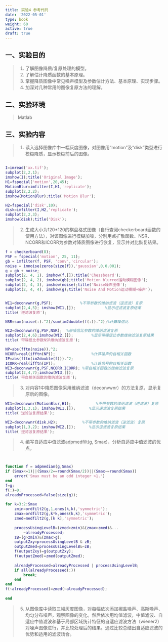 ```yaml
---
title: 实验4 参考代码
date: '2022-05-01'
type: book
weight: 60
active: true
draft: true
---
```


## 一、实验目的

> 1.	了解图像降质/复原处理的模型。
> 2.	了解估计降质函数的基本原理。
> 3.	掌握降质图像中常见噪声模型及参数估计方法、基本原理、实现步骤。
> 4.	加深对几种常用的图像复原方法的理解。


## 二、实验环境

> Matlab

## 三、实验内容

> 1.	读入选择图像库中一幅灰度图像，对图像用“motion”及“disk”类型进行模糊降质，显示模糊前后的图像。

```matlab

I=imread('xx.tif');
subplot(2,2,1);
imshow(I);title('Original Image');
H1=fspecial('motion',20,45);
MotionBlur=imfilter(I,H1,'replicate');
subplot(2,2,2);
imshow(MotionBlur);title('Motion Blur');

H2=fspecial('disk',10);
disk=imfilter(I,H2,'replicate');
subplot(2,2,3);
imshow(disk);title('Disk');
```


> 2.	生成大小为120*120的棋盘格式图像（自行查阅checkerboard函数的使用方法），对该图像进行模糊加噪，分别用点扩散函数、NSR、NCORR和ICORR为参数对降质图像进行恢复，显示并对比恢复结果。

```matlab
f = checkerboard(8);
PSF = fspecial('motion', 25, 11);
gb = imfilter(f, PSF, 'conv','circular');
noise = imnoise(zeros(size(f)),'gaussian',0,0.001);
g = gb + noise;
subplot(2, 4, 1), imshow(f,[]);title('Chessboard');
subplot(2, 4, 2), imshow(gb);title('Motion blurred运动模糊图像');
subplot(2, 4, 3), imshow(noise);title('Noise噪声图像');
subplot(2, 4, 4), imshow(g);title('Noise And Motion运动模糊+噪声');


WI1=deconvwnr(g,PSF);            %不带参数的维纳滤波（逆滤波）复原
subplot(2,4,5); imshow(WI1,[]);             %显示逆滤波复原结果
title('逆滤波复原');

NSR=sum(noise(:).^2)/sum(im2double(f(:)).^2);%计算噪信比

WI2=deconvwnr(g,PSF,NSR);  %带噪信比参数的维纳滤波复原
subplot(2,4,6);imshow(WI2,[]);        %显示带噪信比参数维纳滤波复原结果
title('带噪信比参数NSR维纳滤波复原');

NP=abs(fftn(noise)).^2;
NCORR=real(ifftn(NP));                %计算噪声的自相关函数
IP=abs(fftn(im2double(f))).^2;
ICORR=real(ifftn(IP));                %计算信号的自相关函数
WI3=deconvwnr(g,PSF,NCORR,ICORR); %带自相关函数的维纳滤波复原
subplot(2,4,7);imshow(WI3,[]); 
title('带自相关函数的维纳滤波复原');

```


>  3.	对内容1中降质图像采用维纳滤波（deconvwnr）的方法复原，显示复原后的图像。

```matlab
WI1=deconvwnr(MotionBlur,H1);           %不带参数的维纳滤波（逆滤波）复原
subplot(1,3,1); imshow(WI1,[]);      %显示逆滤波复原结果
title('逆滤波复原结果'); 

WI2=deconvwnr(disk,H2);           %不带参数的维纳滤波（逆滤波）复原
subplot(1,3,2); imshow(WI2,[]);      %显示逆滤波复原结果
title('逆滤波复原结果'); 

```


> 4.	编写自适应中值滤波adpmedfilt(g, Smax)，分析自适应中值滤波的优点。

```matlab


function f = adpmedian(g,Smax)
if (Smax<=1)||(Smax/2==round(Smax/2))||(Smax~=round(Smax))
    error('Smax must be an odd integer >1.')
end
f=g;
f(:)=0;
alreadyProcessed=false(size(g));
 
for k=3:2:Smax
    zmin=ordfilt2(g,1,ones(k,k),'symmetric');
    zmax=ordfilt2(g,k*k,ones(k,k),'symmetric');
    zmed=medfilt2(g,[k k],'symmetric');
    
    processUsingLevelB=(zmed>zmin)&(zmax>zmed)&...
        ~alreadyProcessed;
    zB=(g>zmin)&(zmax>g);
    outputZxy=processUsingLevelB & zB;
    outputZmed=processUsingLevelB&~zB;
    f(outputZxy)=g(outputZxy);
    f(outputZmed)=zmed(outputZmed);
    
    alreadyProcessed=alreadyProcessed | processUsingLevelB;
    if all(alreadyProcessed(:))
        break;
    end
end
f(~alreadyProcessed)=zmed(~alreadyProcessed);
 
end


```
> 5. 从图像库中读取三幅灰度图像，对每幅依次添加椒盐噪声、高斯噪声、均匀分布噪声，观察图像的变化。然后依次用均值滤波，中值滤波、自适应中值滤波和基于局部区域统计特征的自适应滤波方法（wiener2）对噪声图像进行，并比较处理后的结果。通过比较总结出自适应滤波的优势和适用的滤波场合。
```matlab




```